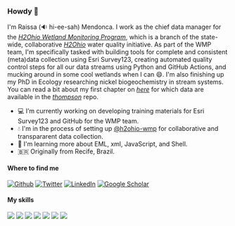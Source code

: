 ### Howdy 👋

I'm Raissa (🔉 hi-ee-sah) Mendonca. I work as the chief data manager for the [*H2Ohio Wetland Monitoring Program*](https://h2.ohio.gov/natural-resources/), which is a branch of the state-wide, collaborative [*H2Ohio*](https://h2.ohio.gov/) water quality initiative. As part of the WMP team, I'm specifically tasked with building tools for complete and consistent (meta)data collection using Esri Survey123, creating automated quality control steps for all our data streams using Python and GitHub Actions, and mucking around in some cool wetlands when I can 😄. I'm also finishing up my PhD in Ecology researching nickel biogeochemistry in stream systems. You can read a bit about my first chapter on [*here*](https://pubs.acs.org/doi/10.1021/acs.est.7b03718) for which data are available in the [*thompson*](https://github.com/raissamendonca/thompson) repo.

- 💻 I’m currently working on developing training materials for Esri Survey123 and GitHub for the WMP team.
- 💧 I'm in the process of setting up [@h2ohio-wmp](https://github.com/h2ohio-wmp) for collaborative and transpararent data collection.
- 🌱 I'm learning more about EML, xml, JavaScript, and Shell.
- 🇧🇷 Originally from Recife, Brazil.

#### Where to find me
<p><a href="https://github.com/raissamendonca" target="_blank"><img alt="Github" src="https://img.shields.io/badge/GitHub-%2312100E.svg?&style=for-the-badge&logo=Github&logoColor=white" /></a> <a href="https://twitter.com/mendoncaraissa" target="_blank"><img alt="Twitter" src="https://img.shields.io/badge/twitter-%231DA1F2.svg?&style=for-the-badge&logo=twitter&logoColor=white" /></a> <a href="https://www.linkedin.com/in/raissa-mendonca" target="_blank"><img alt="LinkedIn" src="https://img.shields.io/badge/linkedin-%230077B5.svg?&style=for-the-badge&logo=linkedin&logoColor=white" /></a> <a href="https://scholar.google.com/citations?user=Em-ulf4AAAAJ&hl=en" target="_blank"><img alt="Google Scholar" src="https://img.shields.io/badge/-Google Scholar-00CCBB?&style=for-the-badge&logo=Google&logoColor=white"></a>

#### My skills
![](https://img.shields.io/badge/Code-Python-informational?style=flat&logo=python&logoColor=white&color=2bbc8a)
![](https://img.shields.io/badge/Code-R-informational?style=flat&logo=R&logoColor=white&color=2bbc8a)
![](https://img.shields.io/badge/Code-JavaScript-informational?style=flat&logo=JavaScript&logoColor=white&color=2bbc8a)
![](https://img.shields.io/badge/Code-Markdown-informational?style=flat&logo=Markdown&logoColor=white&color=2bbc8a)
![](https://img.shields.io/badge/Code-jupyter-informational?style=flat&logo=jupyter&logoColor=white&color=2bbc8a)
![](https://img.shields.io/badge/Code-git-informational?style=flat&logo=git&logoColor=white&color=2bbc8a)
![](https://img.shields.io/badge/Code-GitHub-informational?style=flat&logo=GitHub&logoColor=white&color=2bbc8a)
<!--
